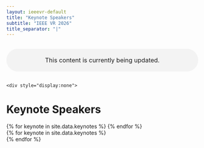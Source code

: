 ```yaml
---
layout: ieeevr-default
title: "Keynote Speakers"
subtitle: "IEEE VR 2026"
title_separator: "|"
---
```

<p style="width:100%; margin: 30px auto; padding: 20px 0; text-align:center; font-size:1rem; border-radius: 30px; background-color: #f3f3f3">This content is currently being updated.</p>

    <div style="display:none">
<h1>Keynote Speakers</h1>
<div>
    <table class="styled-table" style="display:none">
        <tr>
            <th colspan="3">Speakers</th>
        </tr>
        {% for keynote in site.data.keynotes %}
        <tr>
            <td><a href="#{{ keynote.id }}"><img src="{{ keynote.thumbnail }}" alt="Photo of {{ keynote.name }}"></a></td>
            <td><a href="#{{ keynote.id }}">{{ keynote.name }}</a></td>
            <td style="font-size: 0.875em;">{{ keynote.day }}, {{ keynote.start }} - {{ keynote.end }} ({{ keynote.timezone }})<br>Room: {{ keynote.room }}</td>
        </tr>
        {% endfor %}
    </table>
</div>
{% for keynote in site.data.keynotes %}
<br />
<div id="{{ keynote.id }}" style="display:none">
    <center><strong><big>{{ keynote.name }}</big></strong></center>
    <center>{{ keynote.affiliation }}</center>
    <br />
    <center><img src="{{ keynote.photo }}" alt="Photo of {{ keynote.name }}" width="50%"></center>
    <br />
    <center><big><strong>{{ keynote.title }}</strong></big></center>
    <center><small>{{ keynote.day }}, {{ keynote.start }} - {{ keynote.end }} ({{ keynote.timezone }})<br>Room: {{ keynote.room }}</small></center>
    {% if keynote.chair %}
    <center><small>Session Chair: <b style="font-family: 'Courier New', monospace; color: black;">{{ keynote.chair }}</b></small></center>
    {% endif %}    
    <p>
        <strong>Abstract</strong><br />
        {{ keynote.abstract }}
    </p>
    <p>
        <strong>Bio</strong><br />
        {{ keynote.bio }}
    </p>
    <hr>
</div>
{% endfor %}

